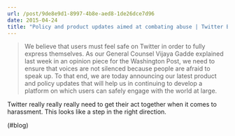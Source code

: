 ```yaml
---
url: /post/9de8e9d1-8997-4b8e-aed8-1de26dce7d96
date: 2015-04-24
title: "Policy and product updates aimed at combating abuse | Twitter Blogs"
---
```


> We believe that users must feel safe on Twitter in order to fully express themselves. As our General Counsel Vijaya Gadde explained last week in an opinion piece for the Washington Post, we need to ensure that voices are not silenced because people are afraid to speak up. To that end, we are today announcing our latest product and policy updates that will help us in continuing to develop a platform on which users can safely engage with the world at large. 



Twitter really really really need to get their act together when it comes to harassment. This looks like a step in the right direction.



(#blog)